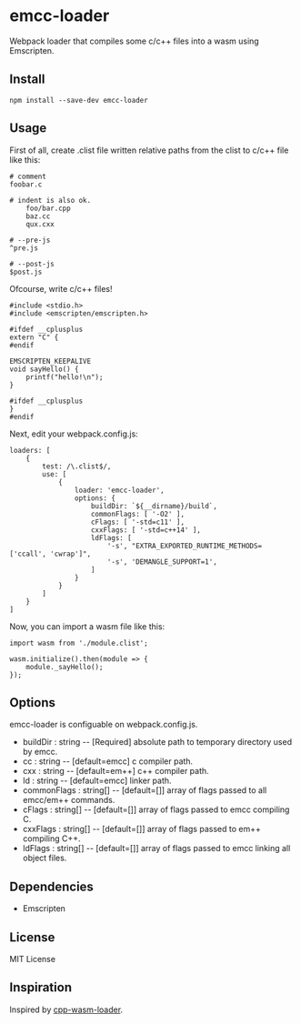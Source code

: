 # emcc-loader
Webpack loader that compiles some c/c++ files into a wasm using Emscripten.

## Install

```
npm install --save-dev emcc-loader
```

## Usage
First of all, create .clist file written relative paths from the clist to c/c++ file like this:

```
# comment
foobar.c

# indent is also ok.
    foo/bar.cpp
    baz.cc
    qux.cxx

# --pre-js
^pre.js

# --post-js
$post.js
```

Ofcourse, write c/c++ files!

```
#include <stdio.h>
#include <emscripten/emscripten.h>

#ifdef __cplusplus
extern "C" {
#endif

EMSCRIPTEN_KEEPALIVE
void sayHello() {
	printf("hello!\n");
}

#ifdef __cplusplus
}
#endif
```

Next, edit your webpack.config.js:

```
loaders: [
    {
        test: /\.clist$/,
        use: [
            {
                loader: 'emcc-loader',
                options: {
                    buildDir: `${__dirname}/build`,
                    commonFlags: [ '-O2' ],
                    cFlags: [ '-std=c11' ],
                    cxxFlags: [ '-std=c++14' ],
                    ldFlags: [
                        '-s', "EXTRA_EXPORTED_RUNTIME_METHODS=['ccall', 'cwrap']",
                        '-s', 'DEMANGLE_SUPPORT=1',
                    ]
                }
            }
        ]
    }
]
```

Now, you can import a wasm file like this:

```
import wasm from './module.clist';

wasm.initialize().then(module => {
	module._sayHello();
});
```

## Options
emcc-loader is configuable on webpack.config.js.

- buildDir : string
-- [Required] absolute path to temporary directory used by emcc.
- cc : string
-- [default=emcc] c compiler path.
- cxx : string
-- [default=em++] c++ compiler path.
- ld : string
-- [default=emcc] linker path.
- commonFlags : string[]
-- [default=[]] array of flags passed to all emcc/em++ commands.
- cFlags : string[]
-- [default=[]] array of flags passed to emcc compiling C.
- cxxFlags : string[]
-- [default=[]] array of flags passed to em++ compiling C++.
- ldFlags : string[]
-- [default=[]] array of flags passed to emcc linking all object files.

## Dependencies
- Emscripten

## License
MIT License

## Inspiration
Inspired by [cpp-wasm-loader](https://github.com/kobzol/cpp-wasm-loader).
